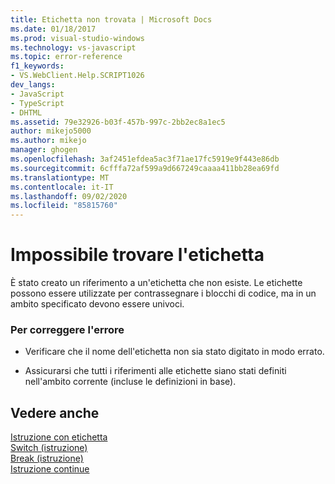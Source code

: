 ```yaml
---
title: Etichetta non trovata | Microsoft Docs
ms.date: 01/18/2017
ms.prod: visual-studio-windows
ms.technology: vs-javascript
ms.topic: error-reference
f1_keywords:
- VS.WebClient.Help.SCRIPT1026
dev_langs:
- JavaScript
- TypeScript
- DHTML
ms.assetid: 79e32926-b03f-457b-997c-2bb2ec8a1ec5
author: mikejo5000
ms.author: mikejo
manager: ghogen
ms.openlocfilehash: 3af2451efdea5ac3f71ae17fc5919e9f443e86db
ms.sourcegitcommit: 6cfffa72af599a9d667249caaaa411bb28ea69fd
ms.translationtype: MT
ms.contentlocale: it-IT
ms.lasthandoff: 09/02/2020
ms.locfileid: "85815760"
---
```

# <a name="label-not-found"></a>Impossibile trovare l'etichetta
È stato creato un riferimento a un'etichetta che non esiste. Le etichette possono essere utilizzate per contrassegnare i blocchi di codice, ma in un ambito specificato devono essere univoci.  
  
### <a name="to-correct-this-error"></a>Per correggere l'errore  
  
- Verificare che il nome dell'etichetta non sia stato digitato in modo errato.  
  
- Assicurarsi che tutti i riferimenti alle etichette siano stati definiti nell'ambito corrente (incluse le definizioni in base).  
  
## <a name="see-also"></a>Vedere anche  
 [Istruzione con etichetta](../../javascript/reference/labeled-statement-javascript.md)   
 [Switch (istruzione)](../../javascript/reference/switch-statement-javascript.md)   
 [Break (istruzione)](../../javascript/reference/break-statement-javascript.md)   
 [Istruzione continue](../../javascript/reference/continue-statement-javascript.md)